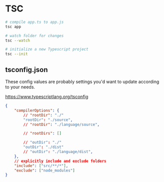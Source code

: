 # TSC

```bash
# compile app.ts to app.js
tsc app

# watch folder for changes
tsc --watch

# initialize a new Typescript project
tsc --init
```

## tsconfig.json

These config values are probably settings you'd want to update according to your needs.

https://www.typescriptlang.org/tsconfig

```json
{
    "compilerOptions": {
        // "rootDir": "./"
        "rootDir": "./source",
        // "rootDir": "./language/source",

        // "rootDirs": []

        // "outDir": "./"
        "outDir": "./dist"
        // "outDir": "./language/dist",
    },
    // explicitly include and exclude folders
    "include": ["src/**/*"],
    "exclude": ["node_modules"]
}
```
